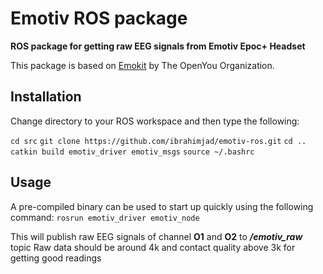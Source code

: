# Emotiv ROS package

**ROS package for getting raw EEG signals from Emotiv Epoc+ Headset**

This package is based on [Emokit](https://github.com/openyou/emokit) by The OpenYou Organization.

## Installation
Change directory to your ROS workspace and then type the following:

`cd src`
`git clone https://github.com/ibrahimjad/emotiv-ros.git`
`cd ..`
`catkin build emotiv_driver emotiv_msgs`
`source ~/.bashrc`

## Usage
A pre-compiled binary can be used to start up quickly using the following command:
`rosrun emotiv_driver emotiv_node`

This will publish raw EEG signals of channel **O1** and **O2** to **_/emotiv_raw_** topic
Raw data should be around 4k and contact quality above 3k for getting good readings
